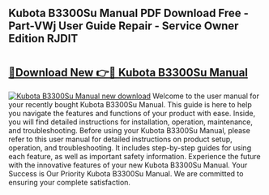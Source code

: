 ## Kubota B3300Su Manual PDF Download Free - Part-VWj User Guide Repair - Service Owner Edition RJDlT

# <h2><a href="http://bc92164.oget.top/?id=Kubota+B3300Su+Manual">🔗Download New 👉🔴 Kubota B3300Su Manual</a></h2>

[![Kubota B3300Su Manual new download](https://i.imgur.com/5g1atiW.png)](http://bc92164.oget.top/?id=Kubota+B3300Su+Manual)
Welcome to the user manual for your recently bought Kubota B3300Su Manual. This guide is here to help you navigate the features and functions of your product with ease. Inside, you will find detailed instructions for installation, operation, maintenance, and troubleshooting. Before using your Kubota B3300Su Manual, please refer to this user manual for detailed instructions on product setup, operation, and troubleshooting. It includes step-by-step guides for using each feature, as well as important safety information. Experience the future with the innovative features of your new Kubota B3300Su Manual. Your Success is Our Priority Kubota B3300Su Manual. We are committed to ensuring your complete satisfaction.
